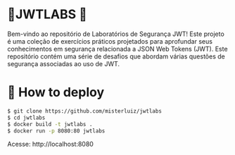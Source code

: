 # 🚧JWTLABS 🚧  
Bem-vindo ao repositório de Laboratórios de Segurança JWT! Este projeto é uma coleção de exercícios práticos projetados para aprofundar seus conhecimentos em segurança relacionada a JSON Web Tokens (JWT). Este repositório contém uma série de desafios que abordam várias questões de segurança associadas ao uso de JWT.

# :hammer: How to deploy
```bash
$ git clone https://github.com/misterluiz/jwtlabs
$ cd jwtlabs
$ docker build -t jwtlabs .
$ docker run -p 8080:80 jwtlabs
```
Acesse: http://localhost:8080






